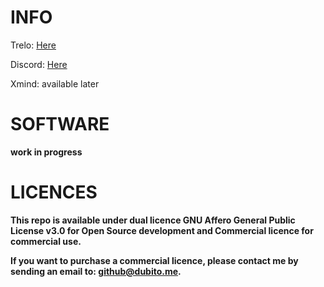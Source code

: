 # INFO
Trelo: [Here](https://trello.com/b/Yj4fBKLC)

Discord: [Here](https://discord.gg/FJQAMhE)

Xmind: available later
# SOFTWARE
**work in progress**

# LICENCES
	
**This repo is available under dual licence GNU Affero General Public License v3.0
for Open Source development and Commercial licence for commercial use.**

**If you want to purchase a commercial licence, please contact me by sending an email to: github@dubito.me.**
